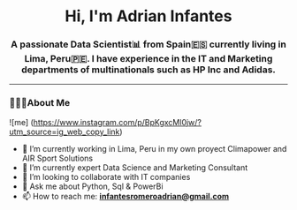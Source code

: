 
<h1 align="center">Hi, I'm Adrian Infantes</h1>
<h3 align="center"> A passionate Data Scientist📊 from Spain🇪🇸 currently living in Lima, Peru🇵🇪. I have experience in the IT and Marketing departments of multinationals such as HP Inc and Adidas.</h3>

---
### 🙋🏻‍♂️About Me

![me] (https://www.instagram.com/p/BpKgxcMl0jw/?utm_source=ig_web_copy_link)


- 🔭 I’m currently working in Lima, Peru in my own proyect Climapower and AIR Sport Solutions
- 🌱 I’m currently expert Data Science and Marketing Consultant 
- 👯 I’m looking to collaborate with IT companies
- 💬 Ask me about Python, Sql & PowerBi
- 📫 How to reach me: **infantesromeroadrian@gmail.com**

<!--
**infantesromeroadrian/infantesromeroadrian** is a ✨ _special_ ✨ repository because its `README.md` (this file) appears on your GitHub profile.



